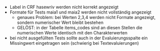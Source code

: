 - Label in CRF hasewriv werden nicht korrekt angezeigt
- Formate für Tests  maia1 und maia2 werden nicht vollständig angezeigt
    -  genaues Problem: bei Werten 2,3,4 werden nicht Formate angezeigt, sondern numerischer Wert bleibt bestehen
    - GELÖST: in der Tabelle items_codes sind an diesen Stellen die numerischen Werte identisch mit den Charakterwerten
- bei nicht ausgefüllten Tests sollte auch in der Evaluierungsspalte ein Missingwert eingetragen sein (schwierig bei Textevaluierungen)
